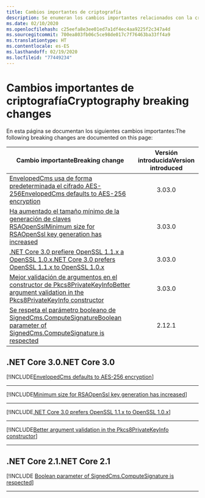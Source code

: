 ```yaml
---
title: Cambios importantes de criptografía
description: Se enumeran los cambios importantes relacionados con la criptografía en .NET Core.
ms.date: 02/10/2020
ms.openlocfilehash: c25eefa8e3ee01ed7a1df4ec4aa9225f2c347a4d
ms.sourcegitcommit: 700ea803fb06c5ce98de017c7f76463ba33ff4a9
ms.translationtype: HT
ms.contentlocale: es-ES
ms.lasthandoff: 02/19/2020
ms.locfileid: "77449234"
---
```

# <a name="cryptography-breaking-changes"></a><span data-ttu-id="4dbd2-103">Cambios importantes de criptografía</span><span class="sxs-lookup"><span data-stu-id="4dbd2-103">Cryptography breaking changes</span></span>

<span data-ttu-id="4dbd2-104">En esta página se documentan los siguientes cambios importantes:</span><span class="sxs-lookup"><span data-stu-id="4dbd2-104">The following breaking changes are documented on this page:</span></span>

| <span data-ttu-id="4dbd2-105">Cambio importante</span><span class="sxs-lookup"><span data-stu-id="4dbd2-105">Breaking change</span></span> | <span data-ttu-id="4dbd2-106">Versión introducida</span><span class="sxs-lookup"><span data-stu-id="4dbd2-106">Version introduced</span></span> |
| - | :-: |
| [<span data-ttu-id="4dbd2-107">EnvelopedCms usa de forma predeterminada el cifrado AES-256</span><span class="sxs-lookup"><span data-stu-id="4dbd2-107">EnvelopedCms defaults to AES-256 encryption</span></span>](#envelopedcms-defaults-to-aes-256-encryption) | <span data-ttu-id="4dbd2-108">3.0</span><span class="sxs-lookup"><span data-stu-id="4dbd2-108">3.0</span></span> |
| [<span data-ttu-id="4dbd2-109">Ha aumentado el tamaño mínimo de la generación de claves RSAOpenSsl</span><span class="sxs-lookup"><span data-stu-id="4dbd2-109">Minimum size for RSAOpenSsl key generation has increased</span></span>](#minimum-size-for-rsaopenssl-key-generation-has-increased) | <span data-ttu-id="4dbd2-110">3.0</span><span class="sxs-lookup"><span data-stu-id="4dbd2-110">3.0</span></span> |
| [<span data-ttu-id="4dbd2-111">.NET Core 3.0 prefiere OpenSSL 1.1.x a OpenSSL 1.0.x</span><span class="sxs-lookup"><span data-stu-id="4dbd2-111">.NET Core 3.0 prefers OpenSSL 1.1.x to OpenSSL 1.0.x</span></span>](#net-core-30-prefers-openssl-11x-to-openssl-10x) | <span data-ttu-id="4dbd2-112">3.0</span><span class="sxs-lookup"><span data-stu-id="4dbd2-112">3.0</span></span> |
| [<span data-ttu-id="4dbd2-113">Mejor validación de argumentos en el constructor de Pkcs8PrivateKeyInfo</span><span class="sxs-lookup"><span data-stu-id="4dbd2-113">Better argument validation in the Pkcs8PrivateKeyInfo constructor</span></span>](#better-argument-validation-in-the-pkcs8privatekeyinfo-constructor) | <span data-ttu-id="4dbd2-114">3.0</span><span class="sxs-lookup"><span data-stu-id="4dbd2-114">3.0</span></span> |
| [<span data-ttu-id="4dbd2-115">Se respeta el parámetro booleano de SignedCms.ComputeSignature</span><span class="sxs-lookup"><span data-stu-id="4dbd2-115">Boolean parameter of SignedCms.ComputeSignature is respected</span></span>](#boolean-parameter-of-signedcmscomputesignature-is-respected) | <span data-ttu-id="4dbd2-116">2.1</span><span class="sxs-lookup"><span data-stu-id="4dbd2-116">2.1</span></span> |

## <a name="net-core-30"></a><span data-ttu-id="4dbd2-117">.NET Core 3.0</span><span class="sxs-lookup"><span data-stu-id="4dbd2-117">.NET Core 3.0</span></span>

[!INCLUDE[EnvelopedCms defaults to AES-256 encryption](~/includes/core-changes/cryptography/3.0/envelopedcms-defaults-to-aes256.md)]

***

[!INCLUDE[Minimum size for RSAOpenSsl key generation has increased](~/includes/core-changes/cryptography/3.0/minimum-rsaopenssl-key-size-change.md)]

***

[!INCLUDE[.NET Core 3.0 prefers OpenSSL 1.1.x to OpenSSL 1.0.x](~/includes/core-changes/cryptography/3.0/net-core-3-0-prefers-openssl-1-1-x.md)]

***

[!INCLUDE[Better argument validation in the Pkcs8PrivateKeyInfo constructor](~/includes/core-changes/cryptography/3.0/better-argument-validation-in-pkcs8privatekeyinfo-ctor.md)]

***

## <a name="net-core-21"></a><span data-ttu-id="4dbd2-118">.NET Core 2.1</span><span class="sxs-lookup"><span data-stu-id="4dbd2-118">.NET Core 2.1</span></span>

[!INCLUDE [Boolean parameter of SignedCms.ComputeSignature is respected](~/includes/core-changes/cryptography/2.1/compute-signature-silent-parameter.md)]

***
